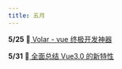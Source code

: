 ```yaml
---
title: 五月
---
```


**5/25** :blue_book:[ Volar - vue 终极开发神器](https://juejin.cn/post/6966106927990308872)

**5/31** :blue_book:[ 全面总结 Vue3.0 的新特性](https://juejin.cn/post/6968094627375087653)
